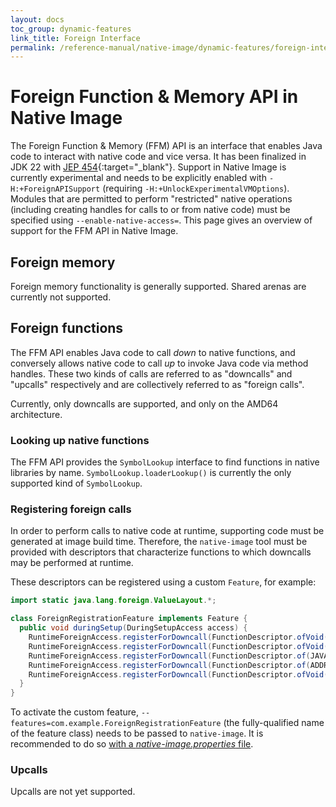 ```yaml
---
layout: docs
toc_group: dynamic-features
link_title: Foreign Interface
permalink: /reference-manual/native-image/dynamic-features/foreign-interface/
---
```


# Foreign Function & Memory API in Native Image

The Foreign Function & Memory (FFM) API is an interface that enables Java code to interact with native code and vice versa.
It has been finalized in JDK 22 with [JEP 454](https://openjdk.org/jeps/454){:target="_blank"}.
Support in Native Image is currently experimental and needs to be explicitly enabled with `-H:+ForeignAPISupport` (requiring `-H:+UnlockExperimentalVMOptions`).
Modules that are permitted to perform "restricted" native operations (including creating handles for calls to or from native code) must be specified using `--enable-native-access=`.
This page gives an overview of support for the FFM API in Native Image.

## Foreign memory
Foreign memory functionality is generally supported. Shared arenas are currently not supported.

## Foreign functions
The FFM API enables Java code to call _down_ to native functions, and conversely allows native code to call _up_ to invoke Java code via method handles.
These two kinds of calls are referred to as "downcalls" and "upcalls" respectively and are collectively referred to as "foreign calls".

Currently, only downcalls are supported, and only on the AMD64 architecture.

### Looking up native functions
The FFM API provides the `SymbolLookup` interface to find functions in native libraries by name.
`SymbolLookup.loaderLookup()` is currently the only supported kind of `SymbolLookup`.

### Registering foreign calls
In order to perform calls to native code at runtime, supporting code must be generated at image build time.
Therefore, the `native-image` tool must be provided with descriptors that characterize functions to which downcalls may be performed at runtime.

These descriptors can be registered using a custom `Feature`, for example:
```java
import static java.lang.foreign.ValueLayout.*;

class ForeignRegistrationFeature implements Feature { 
  public void duringSetup(DuringSetupAccess access) {
    RuntimeForeignAccess.registerForDowncall(FunctionDescriptor.ofVoid());
    RuntimeForeignAccess.registerForDowncall(FunctionDescriptor.ofVoid(), Linker.Option.isTrivial());
    RuntimeForeignAccess.registerForDowncall(FunctionDescriptor.of(JAVA_INT, JAVA_INT, JAVA_INT));
    RuntimeForeignAccess.registerForDowncall(FunctionDescriptor.of(ADDRESS, JAVA_INT, JAVA_INT), Linker.Option.firstVariadicArg(1));
    RuntimeForeignAccess.registerForDowncall(FunctionDescriptor.ofVoid(JAVA_INT), Linker.Option.captureCallState("errno"));
  }
}
```
To activate the custom feature, `--features=com.example.ForeignRegistrationFeature` (the fully-qualified name of the feature class) needs to be passed to `native-image`.
It is recommended to do so [with a _native-image.properties_ file](BuildConfiguration.md#embed-a-configuration-file).

### Upcalls

Upcalls are not yet supported.
